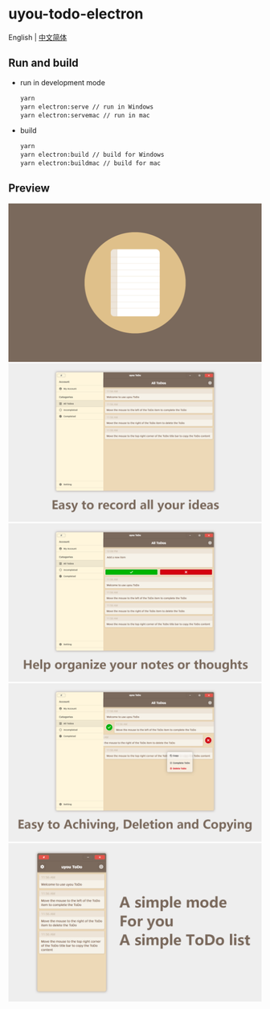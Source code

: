# uyou-todo-electron
 
English | [中文简体](https://github.com/tonylu110/uyou-todo-electron/blob/main/README/zh_cn.md)

## Run and build

- run in development mode
  ```bash 
  yarn
  yarn electron:serve // run in Windows
  yarn electron:servemac // run in mac
  ```
- build
  ```bash
  yarn
  yarn electron:build // build for Windows
  yarn electron:buildmac // build for mac 
  ```

## Preview
![](./demo/demo1.png)
![](./demo/demo2.png)
![](./demo/demo3.png)
![](./demo/demo4.png)
![](./demo/demo5.png)